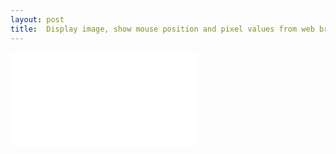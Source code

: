 ```yaml
---
layout: post
title:  Display image, show mouse position and pixel values from web browser 
---
```


![iview.html](../images/iview.html)


